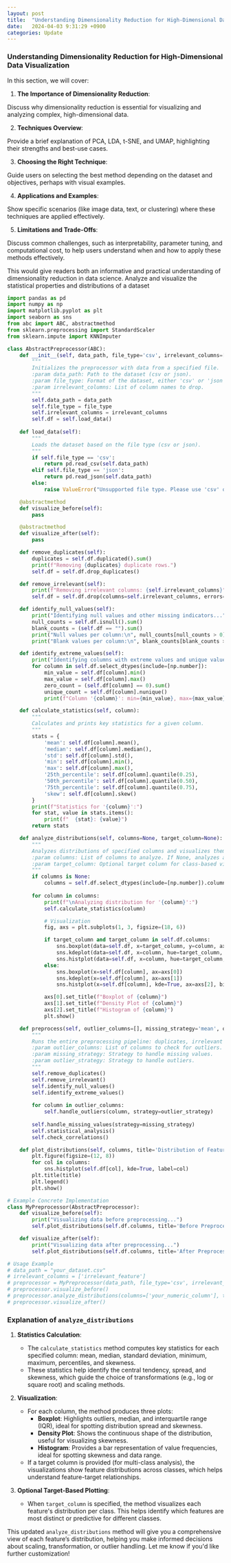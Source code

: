 ```yaml
---
layout: post
title:  "Understanding Dimensionality Reduction for High-Dimensional Data Visualization"
date:   2024-04-03 9:31:29 +0900
categories: Update
---
```

### Understanding Dimensionality Reduction for High-Dimensional Data Visualization

In this section, we will cover:

1. **The Importance of Dimensionality Reduction**: 

Discuss why dimensionality reduction is essential for visualizing and analyzing complex, high-dimensional data.

2. **Techniques Overview**: 

Provide a brief explanation of PCA, LDA, t-SNE, and UMAP, highlighting their strengths and best-use cases.

3. **Choosing the Right Technique**: 

Guide users on selecting the best method depending on the dataset and objectives, perhaps with visual examples.

4. **Applications and Examples**: 

Show specific scenarios (like image data, text, or clustering) where these techniques are applied effectively.

5. **Limitations and Trade-Offs**: 

Discuss common challenges, such as interpretability, parameter tuning, and computational cost, to help users understand when and how to apply these methods effectively. 

This would give readers both an informative and practical understanding of dimensionality reduction in data science.
Analyze and visualize the statistical properties and distributions of a dataset

```python
import pandas as pd
import numpy as np
import matplotlib.pyplot as plt
import seaborn as sns
from abc import ABC, abstractmethod
from sklearn.preprocessing import StandardScaler
from sklearn.impute import KNNImputer

class AbstractPreprocessor(ABC):
    def __init__(self, data_path, file_type='csv', irrelevant_columns=[]):
        """
        Initializes the preprocessor with data from a specified file.
        :param data_path: Path to the dataset (csv or json).
        :param file_type: Format of the dataset, either 'csv' or 'json'.
        :param irrelevant_columns: List of column names to drop.
        """
        self.data_path = data_path
        self.file_type = file_type
        self.irrelevant_columns = irrelevant_columns
        self.df = self.load_data()
        
    def load_data(self):
        """
        Loads the dataset based on the file type (csv or json).
        """
        if self.file_type == 'csv':
            return pd.read_csv(self.data_path)
        elif self.file_type == 'json':
            return pd.read_json(self.data_path)
        else:
            raise ValueError("Unsupported file type. Please use 'csv' or 'json'.")

    @abstractmethod
    def visualize_before(self):
        pass

    @abstractmethod
    def visualize_after(self):
        pass

    def remove_duplicates(self):
        duplicates = self.df.duplicated().sum()
        print(f"Removing {duplicates} duplicate rows.")
        self.df = self.df.drop_duplicates()

    def remove_irrelevant(self):
        print(f"Removing irrelevant columns: {self.irrelevant_columns}")
        self.df = self.df.drop(columns=self.irrelevant_columns, errors='ignore')

    def identify_null_values(self):
        print("Identifying null values and other missing indicators...")
        null_counts = self.df.isnull().sum()
        blank_counts = (self.df == "").sum()
        print("Null values per column:\n", null_counts[null_counts > 0])
        print("Blank values per column:\n", blank_counts[blank_counts > 0])

    def identify_extreme_values(self):
        print("Identifying columns with extreme values and unique values...")
        for column in self.df.select_dtypes(include=[np.number]):
            min_value = self.df[column].min()
            max_value = self.df[column].max()
            zero_count = (self.df[column] == 0).sum()
            unique_count = self.df[column].nunique()
            print(f"Column '{column}': min={min_value}, max={max_value}, zero_count={zero_count}, unique_count={unique_count}")

    def calculate_statistics(self, column):
        """
        Calculates and prints key statistics for a given column.
        """
        stats = {
            'mean': self.df[column].mean(),
            'median': self.df[column].median(),
            'std': self.df[column].std(),
            'min': self.df[column].min(),
            'max': self.df[column].max(),
            '25th_percentile': self.df[column].quantile(0.25),
            '50th_percentile': self.df[column].quantile(0.50),
            '75th_percentile': self.df[column].quantile(0.75),
            'skew': self.df[column].skew()
        }
        print(f"Statistics for '{column}':")
        for stat, value in stats.items():
            print(f"  {stat}: {value}")
        return stats

    def analyze_distributions(self, columns=None, target_column=None):
        """
        Analyzes distributions of specified columns and visualizes them using boxplots, density plots, and histograms.
        :param columns: List of columns to analyze. If None, analyzes all numeric columns.
        :param target_column: Optional target column for class-based visualization.
        """
        if columns is None:
            columns = self.df.select_dtypes(include=[np.number]).columns
        
        for column in columns:
            print(f"\nAnalyzing distribution for '{column}':")
            self.calculate_statistics(column)

            # Visualization
            fig, axs = plt.subplots(1, 3, figsize=(18, 6))

            if target_column and target_column in self.df.columns:
                sns.boxplot(data=self.df, x=target_column, y=column, ax=axs[0])
                sns.kdeplot(data=self.df, x=column, hue=target_column, ax=axs[1])
                sns.histplot(data=self.df, x=column, hue=target_column, kde=True, ax=axs[2], bins=30)
            else:
                sns.boxplot(x=self.df[column], ax=axs[0])
                sns.kdeplot(x=self.df[column], ax=axs[1])
                sns.histplot(x=self.df[column], kde=True, ax=axs[2], bins=30)

            axs[0].set_title(f"Boxplot of {column}")
            axs[1].set_title(f"Density Plot of {column}")
            axs[2].set_title(f"Histogram of {column}")
            plt.show()

    def preprocess(self, outlier_columns=[], missing_strategy='mean', outlier_strategy='cap'):
        """
        Runs the entire preprocessing pipeline: duplicates, irrelevant columns, null handling, extreme values, outliers, and missing values.
        :param outlier_columns: List of columns to check for outliers.
        :param missing_strategy: Strategy to handle missing values.
        :param outlier_strategy: Strategy to handle outliers.
        """
        self.remove_duplicates()
        self.remove_irrelevant()
        self.identify_null_values()
        self.identify_extreme_values()
        
        for column in outlier_columns:
            self.handle_outliers(column, strategy=outlier_strategy)
        
        self.handle_missing_values(strategy=missing_strategy)
        self.statistical_analysis()
        self.check_correlations()

    def plot_distributions(self, columns, title='Distribution of Features'):
        plt.figure(figsize=(12, 8))
        for col in columns:
            sns.histplot(self.df[col], kde=True, label=col)
        plt.title(title)
        plt.legend()
        plt.show()

# Example Concrete Implementation
class MyPreprocessor(AbstractPreprocessor):
    def visualize_before(self):
        print("Visualizing data before preprocessing...")
        self.plot_distributions(self.df.columns, title='Before Preprocessing')

    def visualize_after(self):
        print("Visualizing data after preprocessing...")
        self.plot_distributions(self.df.columns, title='After Preprocessing')

# Usage Example
# data_path = "your_dataset.csv"
# irrelevant_columns = ['irrelevant_feature']
# preprocessor = MyPreprocessor(data_path, file_type='csv', irrelevant_columns=irrelevant_columns)
# preprocessor.visualize_before()
# preprocessor.analyze_distributions(columns=['your_numeric_column'], target_column='target_class')
# preprocessor.visualize_after()
```

### Explanation of `analyze_distributions`

1. **Statistics Calculation**:
   - The `calculate_statistics` method computes key statistics for each specified column: mean, median, standard deviation, minimum, maximum, percentiles, and skewness.
   - These statistics help identify the central tendency, spread, and skewness, which guide the choice of transformations (e.g., log or square root) and scaling methods.

2. **Visualization**:
   - For each column, the method produces three plots:
     - **Boxplot**: Highlights outliers, median, and interquartile range (IQR), ideal for spotting distribution spread and skewness.
     - **Density Plot**: Shows the continuous shape of the distribution, useful for visualizing skewness.
     - **Histogram**: Provides a bar representation of value frequencies, ideal for spotting skewness and data range.
   - If a target column is provided (for multi-class analysis), the visualizations show feature distributions across classes, which helps understand feature-target relationships.

3. **Optional Target-Based Plotting**:
   - When `target_column` is specified, the method visualizes each feature's distribution per class. This helps identify which features are most distinct or predictive for different classes.

This updated `analyze_distributions` method will give you a comprehensive view of each feature’s distribution, helping you make informed decisions about scaling, transformation, or outlier handling. Let me know if you'd like further customization!